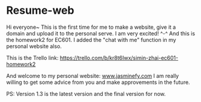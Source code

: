 # Resume-web
Hi everyone~
This is the first time for me to make a website, give it a domain and upload it to the personal serve. I am very excited! ^-^
And this is the homework2 for EC601. I added the "chat with me" function in my personal website also.


This is the Trello link: https://trello.com/b/kr8t6Iwx/simin-zhai-ec601-homework2

And welcome to my personal website: www.jasminefy.com
I am really willing to get some advice from you and make approvements in the future.

PS: Version 1.3 is the latest version and the final version for now.
